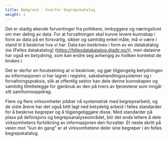 ```yaml
---
title: Bakgrunn - hvorfor begrepskatalog
weight: 1
---
```


Det er stadig økende forventinger fra politikere, innbyggere og næringslivet om mer deling av data. For at forvaltningen skal kunne levere kunnskap i form av data på en forsvarlig, sikker og samtidig enkel måte, må vi være i stand til å beskrive hva vi har. Data kan beskrives i form av en datakatalog (se [Felles datakatalog] (https://fellesdatakatalog.digdir.no/)), men dataene har også en *betydning*, som kan endre seg avhengig av hvilken kontekst de brukes i.

Det er derfor en forutsetning at vi beskriver, og gjør tilgjengelig betydningen av informasjonen vi har lagret i registre, saksbehandlingssystemer og i forvaltningspraksis, slik at offentlig sektor kan dele denne kunnskapen og samtidig tilrettelegge for gjenbruk av den på tvers av tjenestene som inngår sitt samfunnsoppdrag.

Flere og flere virksomheter jobber nå systematisk med begrepsarbeid, og de siste årene har det også blitt lagt ned betydelig arbeid i felles standarder for å beskrive begreper og å tilgjengeliggjøre disse. Med standarder på plass på definisjons og begrepsanalyseområdet, blir det enda lettere å dele virksomhetens fortolkning av informasjonen den forvalter. Et neste skritt på veien mot "kun én gang" er at virksomhetene deler sine begreper i én felles begrepskatalog.
